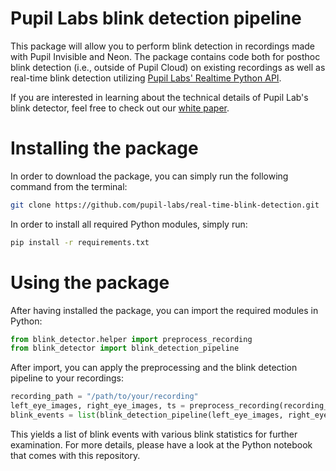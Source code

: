# Pupil Labs blink detection pipeline

This package will allow you to perform blink detection in recordings made with Pupil Invisible and Neon. The package contains code both for posthoc blink detection (i.e., outside of Pupil Cloud) on existing recordings 
as well as real-time blink detection utilizing <a href="https://github.com/pupil-labs/realtime-python-api"/>Pupil Labs' Realtime Python API</a>.

If you are interested in learning about the technical details of Pupil Lab's blink detector, feel free to check out our <a href="https://docs.google.com/document/d/1JLBhC7fmBr6BR59IT3cWgYyqiaM8HLpFxv5KImrN-qE/export?format=pdf">white paper</a>.

# Installing the package

In order to download the package, you can simply run the following command from the terminal:

```bash
git clone https://github.com/pupil-labs/real-time-blink-detection.git
```

In order to install all required Python modules, simply run:

```bash
pip install -r requirements.txt
```

# Using the package

After having installed the package, you can import the required modules in Python:

```Python 
from blink_detector.helper import preprocess_recording
from blink_detector import blink_detection_pipeline
```

After import, you can apply the preprocessing and the blink detection pipeline to your recordings:

```Python 
recording_path = "/path/to/your/recording"
left_eye_images, right_eye_images, ts = preprocess_recording(recording_path, is_neon=True)
blink_events = list(blink_detection_pipeline(left_eye_images, right_eye_images, ts))
```

This yields a list of blink events with various blink statistics for further examination. For more details, please have a look at the Python notebook that comes with this repository.



